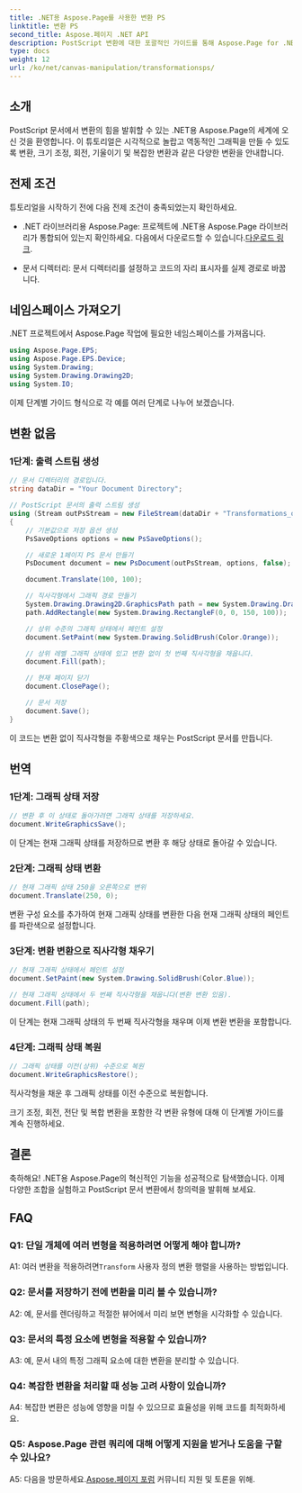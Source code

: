 ```yaml
---
title: .NET용 Aspose.Page를 사용한 변환 PS
linktitle: 변환 PS
second_title: Aspose.페이지 .NET API
description: PostScript 변환에 대한 포괄적인 가이드를 통해 Aspose.Page for .NET의 잠재력을 활용해 보세요. 역동적인 그래픽을 쉽게 만들어 보세요.
type: docs
weight: 12
url: /ko/net/canvas-manipulation/transformationsps/
---
```

## 소개

PostScript 문서에서 변환의 힘을 발휘할 수 있는 .NET용 Aspose.Page의 세계에 오신 것을 환영합니다. 이 튜토리얼은 시각적으로 놀랍고 역동적인 그래픽을 만들 수 있도록 변환, 크기 조정, 회전, 기울이기 및 복잡한 변환과 같은 다양한 변환을 안내합니다.

## 전제 조건

튜토리얼을 시작하기 전에 다음 전제 조건이 충족되었는지 확인하세요.

-  .NET 라이브러리용 Aspose.Page: 프로젝트에 .NET용 Aspose.Page 라이브러리가 통합되어 있는지 확인하세요. 다음에서 다운로드할 수 있습니다.[다운로드 링크](https://releases.aspose.com/page/net/).

- 문서 디렉터리: 문서 디렉터리를 설정하고 코드의 자리 표시자를 실제 경로로 바꿉니다.

## 네임스페이스 가져오기

.NET 프로젝트에서 Aspose.Page 작업에 필요한 네임스페이스를 가져옵니다.

```csharp
using Aspose.Page.EPS;
using Aspose.Page.EPS.Device;
using System.Drawing;
using System.Drawing.Drawing2D;
using System.IO;
```

이제 단계별 가이드 형식으로 각 예를 여러 단계로 나누어 보겠습니다.


## 변환 없음

### 1단계: 출력 스트림 생성

```csharp
// 문서 디렉터리의 경로입니다.
string dataDir = "Your Document Directory";

// PostScript 문서의 출력 스트림 생성
using (Stream outPsStream = new FileStream(dataDir + "Transformations_outPS.ps", FileMode.Create))
{
    // 기본값으로 저장 옵션 생성
    PsSaveOptions options = new PsSaveOptions();

    // 새로운 1페이지 PS 문서 만들기
    PsDocument document = new PsDocument(outPsStream, options, false);

    document.Translate(100, 100);

    // 직사각형에서 그래픽 경로 만들기
    System.Drawing.Drawing2D.GraphicsPath path = new System.Drawing.Drawing2D.GraphicsPath();
    path.AddRectangle(new System.Drawing.RectangleF(0, 0, 150, 100));

    // 상위 수준의 그래픽 상태에서 페인트 설정
    document.SetPaint(new System.Drawing.SolidBrush(Color.Orange));

    // 상위 레벨 그래픽 상태에 있고 변환 없이 첫 번째 직사각형을 채웁니다.
    document.Fill(path);

    // 현재 페이지 닫기
    document.ClosePage();

    // 문서 저장
    document.Save();
}
```

이 코드는 변환 없이 직사각형을 주황색으로 채우는 PostScript 문서를 만듭니다.

## 번역

### 1단계: 그래픽 상태 저장

```csharp
// 변환 후 이 상태로 돌아가려면 그래픽 상태를 저장하세요.
document.WriteGraphicsSave();
```

이 단계는 현재 그래픽 상태를 저장하므로 변환 후 해당 상태로 돌아갈 수 있습니다.

### 2단계: 그래픽 상태 변환

```csharp
// 현재 그래픽 상태 250을 오른쪽으로 변위
document.Translate(250, 0);
```

변환 구성 요소를 추가하여 현재 그래픽 상태를 변환한 다음 현재 그래픽 상태의 페인트를 파란색으로 설정합니다.

### 3단계: 변환 변환으로 직사각형 채우기

```csharp
// 현재 그래픽 상태에서 페인트 설정
document.SetPaint(new System.Drawing.SolidBrush(Color.Blue));

// 현재 그래픽 상태에서 두 번째 직사각형을 채웁니다(변환 변환 있음).
document.Fill(path);
```

이 단계는 현재 그래픽 상태의 두 번째 직사각형을 채우며 이제 변환 변환을 포함합니다.

### 4단계: 그래픽 상태 복원

```csharp
// 그래픽 상태를 이전(상위) 수준으로 복원
document.WriteGraphicsRestore();
```

직사각형을 채운 후 그래픽 상태를 이전 수준으로 복원합니다.

크기 조정, 회전, 전단 및 복합 변환을 포함한 각 변환 유형에 대해 이 단계별 가이드를 계속 진행하세요.

## 결론

축하해요! .NET용 Aspose.Page의 혁신적인 기능을 성공적으로 탐색했습니다. 이제 다양한 조합을 실험하고 PostScript 문서 변환에서 창의력을 발휘해 보세요.

## FAQ

### Q1: 단일 개체에 여러 변형을 적용하려면 어떻게 해야 합니까?

A1: 여러 변환을 적용하려면`Transform` 사용자 정의 변환 행렬을 사용하는 방법입니다.

### Q2: 문서를 저장하기 전에 변환을 미리 볼 수 있습니까?

A2: 예, 문서를 렌더링하고 적절한 뷰어에서 미리 보면 변형을 시각화할 수 있습니다.

### Q3: 문서의 특정 요소에 변형을 적용할 수 있습니까?

A3: 예, 문서 내의 특정 그래픽 요소에 대한 변환을 분리할 수 있습니다.

### Q4: 복잡한 변환을 처리할 때 성능 고려 사항이 있습니까?

A4: 복잡한 변환은 성능에 영향을 미칠 수 있으므로 효율성을 위해 코드를 최적화하세요.

### Q5: Aspose.Page 관련 쿼리에 대해 어떻게 지원을 받거나 도움을 구할 수 있나요?

 A5: 다음을 방문하세요.[Aspose.페이지 포럼](https://forum.aspose.com/c/page/39) 커뮤니티 지원 및 토론을 위해.